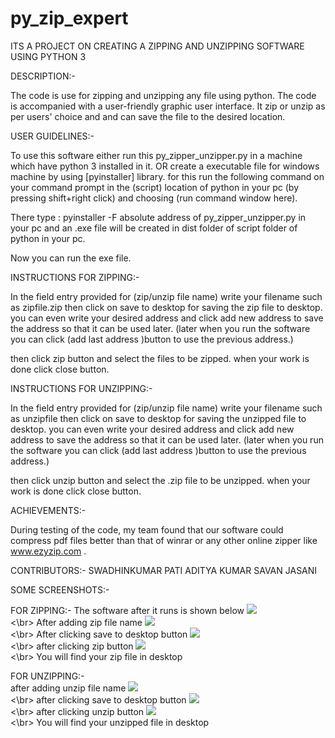 # py_zip_expert
ITS A PROJECT ON CREATING  A ZIPPING AND UNZIPPING SOFTWARE USING PYTHON 3

DESCRIPTION:-

The code is use for zipping and unzipping any file using python.
The code is accompanied with a user-friendly graphic user interface.
It zip or unzip as per users' choice and and can save the file to the desired location.



USER GUIDELINES:-

To use this software either run this py_zipper_unzipper.py in a machine which have python 3 installed in it.
OR
create a executable file for windows machine by using [pyinstaller] library.
for this run the following command on your command prompt in the (script) location of python in your pc
(by pressing shift+right click) and choosing (run command window here).

There type : pyinstaller -F absolute address of py_zipper_unzipper.py in your pc
and an .exe file will be created in dist folder of script folder of python in your pc.

Now you can run the exe file.


INSTRUCTIONS FOR ZIPPING:-

In the field entry provided for (zip/unzip file name) write your filename such as zipfile.zip
then click on save to desktop for saving the zip file to desktop.
you can even write your desired address and click add new address to save the address so that it can be used later.
(later when you run the software you can click (add last address )button to use the previous address.)

then click zip button and select the files to be zipped.
 when your work is done click close button.
 
 
INSTRUCTIONS FOR UNZIPPING:-

In the field entry provided for (zip/unzip file name) write your filename such as unzipfile
then click on save to desktop for saving the unzipped file to desktop.
you can even write your desired address and click add new address to save the address so that it can be used later.
(later when you run the software you can click (add last address )button to use the previous address.)

then click unzip button and select the .zip file to be unzipped.
 when your work is done click close button.

ACHIEVEMENTS:-

During testing of the code, my team found that our software could compress pdf files 
better than that of winrar or any other online zipper like www.ezyzip.com .

CONTRIBUTORS:-
  SWADHINKUMAR PATI
  ADITYA KUMAR
  SAVAN JASANI

SOME SCREENSHOTS:-

FOR ZIPPING:-
The software after it runs is shown below
<image src="screenshots/img1.png">
 <br><\br>
After adding zip file name
<image src="screenshots/img2.png">
  <br><\br>
After clicking save to desktop button
<image src="screenshots/img3.png"> 
 <br><\br>
after clicking zip button
 <image src="screenshots/img4.png">
 <br><\br> 
 You will find your zip file in desktop

FOR UNZIPPING:-  
after adding unzip file name
<image src="screenshots/img5.png">
 <br><\br>
after clicking save to desktop button
<image src="screenshots/img6.png">
 <br><\br>
after clicking unzip button
<image src="screenshots/img8.png">
 <br><\br>
 You will find your unzipped file in desktop
 
 
